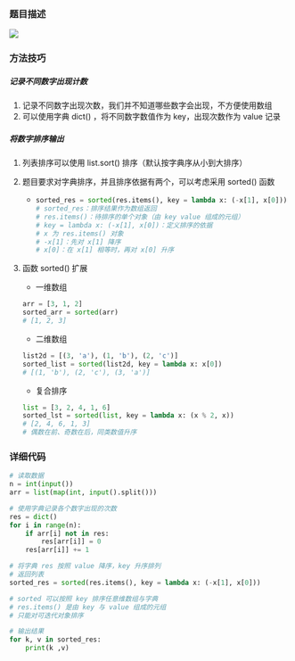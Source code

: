 ### 题目描述

![](D:\Study\myAlgorithm\算法笔记\基础算法\模拟\AcWing_3213_数字排序\3213_数字排序.bmp)

### 方法技巧

##### 记录不同数字出现计数

1. 记录不同数字出现次数，我们并不知道哪些数字会出现，不方便使用数组
2. 可以使用字典 dict() ，将不同数字数值作为 key，出现次数作为 value 记录

##### 将数字排序输出

1. 列表排序可以使用 list.sort() 排序（默认按字典序从小到大排序）

2. 题目要求对字典排序，并且排序依据有两个，可以考虑采用 sorted() 函数

   - ```python
     sorted_res = sorted(res.items(), key = lambda x: (-x[1], x[0]))
     # sorted_res：排序结果作为数组返回
     # res.items()：待排序的单个对象（由 key value 组成的元组）
     # key = lambda x: (-x[1], x[0])：定义排序的依据
     # x 为 res.items() 对象
     # -x[1]：先对 x[1] 降序
     # x[0]：在 x[1] 相等时，再对 x[0] 升序
     ```

3. 函数 sorted() 扩展

   - 一维数组

   ```python
   arr = [3, 1, 2]
   sorted_arr = sorted(arr)  
   # [1, 2, 3]
   ```

   - 二维数组

   ```python
   list2d = [(3, 'a'), (1, 'b'), (2, 'c')]
   sorted_list = sorted(list2d, key = lambda x: x[0])  
   # [(1, 'b'), (2, 'c'), (3, 'a')]
   ```

   - 复合排序

   ```python
   list = [3, 2, 4, 1, 6]
   sorted_lst = sorted(list, key = lambda x: (x % 2, x))
   # [2, 4, 6, 1, 3]
   # 偶数在前、奇数在后，同类数值升序
   ```

### 详细代码

```python
# 读取数据
n = int(input())
arr = list(map(int, input().split()))

# 使用字典记录各个数字出现的次数
res = dict()
for i in range(n):
    if arr[i] not in res:
        res[arr[i]] = 0
    res[arr[i]] += 1

# 将字典 res 按照 value 降序，key 升序排列
# 返回列表
sorted_res = sorted(res.items(), key = lambda x: (-x[1], x[0]))

# sorted 可以按照 key 排序任意维数组与字典
# res.items() 是由 key 与 value 组成的元组
# 只能对可迭代对象排序

# 输出结果
for k, v in sorted_res:
    print(k ,v)
```

